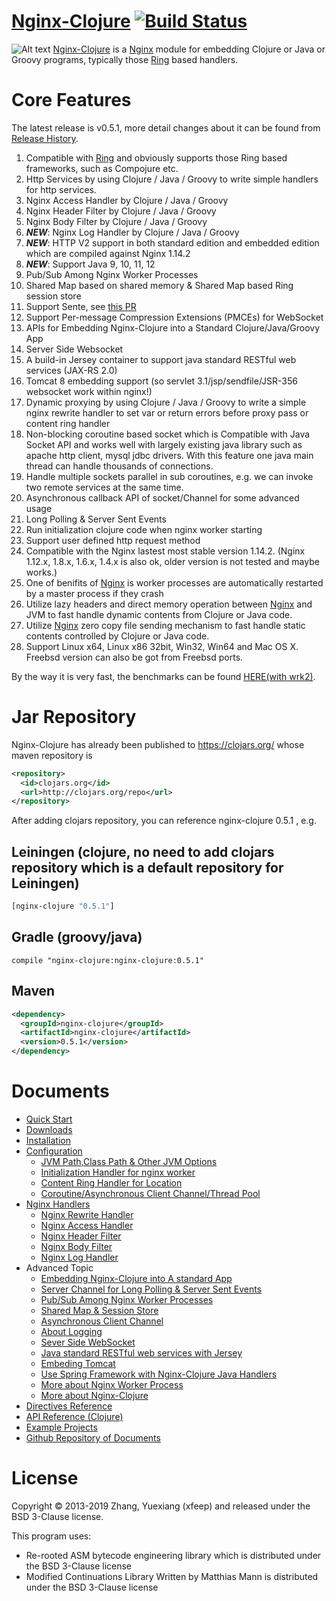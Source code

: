 [Nginx-Clojure](http://nginx-clojure.github.io) [![Build Status](https://travis-ci.com/nginx-clojure/nginx-clojure.svg?branch=master)](https://travis-ci.com/nginx-clojure/nginx-clojure)
=============

![Alt text](logo.png) [Nginx-Clojure](http://nginx-clojure.github.io) is a [Nginx](http://nginx.org/) module for embedding Clojure or Java or Groovy programs, typically those [Ring](https://github.com/ring-clojure/ring/blob/master/SPEC) based handlers.


Core Features
=================

The latest release is v0.5.1, more detail changes about it can be found from [Release History](//nginx-clojure.github.io/downloads.html).

1. Compatible with [Ring](https://github.com/ring-clojure/ring/blob/master/SPEC) and obviously supports those Ring based frameworks, such as Compojure etc.
1. Http Services by  using Clojure / Java / Groovy to write simple handlers for http services.
1. Nginx Access Handler by Clojure / Java / Groovy
1. Nginx Header Filter by Clojure / Java / Groovy
1. Nginx Body Filter by Clojure / Java / Groovy
1. **_NEW_**: Nginx Log Handler by Clojure / Java / Groovy
1. **_NEW_**: HTTP V2 support in both standard edition and embedded edition which are compiled against Nginx 1.14.2
1. **_NEW_**: Support Java 9, 10, 11, 12
1. Pub/Sub Among Nginx Worker Processes
1. Shared Map based on shared memory & Shared Map based Ring session store
1. Support Sente, see [this PR](https://github.com/ptaoussanis/sente/pull/160)
1. Support Per-message Compression Extensions (PMCEs) for WebSocket
1. APIs for Embedding Nginx-Clojure into a Standard Clojure/Java/Groovy App
1. Server Side Websocket
1. A build-in Jersey container to support java standard RESTful web services (JAX-RS 2.0)
1. Tomcat 8 embedding support (so servlet 3.1/jsp/sendfile/JSR-356 websocket work within nginx!)
1. Dynamic proxying by using Clojure / Java / Groovy to write a simple nginx rewrite handler to set var or return errors before proxy pass or content ring handler
1. Non-blocking coroutine based socket which is Compatible with Java Socket API and works well with largely existing java library such as apache http client, mysql jdbc drivers. 
With this feature  one java main thread can handle thousands of connections.
1. Handle multiple sockets parallel in sub coroutines, e.g. we can invoke two remote services at the same time.
1. Asynchronous callback API of socket/Channel  for some advanced usage
1. Long Polling & Server Sent Events
1. Run initialization clojure code when nginx worker starting
1. Support user defined http request method
1. Compatible with the Nginx lastest most stable version 1.14.2. (Nginx 1.12.x, 1.8.x, 1.6.x, 1.4.x is also ok, older version is not tested and maybe works.)
1. One of  benifits of [Nginx](http://nginx.org/) is worker processes are automatically restarted by a master process if they crash
1. Utilize lazy headers and direct memory operation between [Nginx](http://nginx.org/) and JVM to fast handle dynamic contents from Clojure or Java code.
1. Utilize [Nginx](http://nginx.org/) zero copy file sending mechanism to fast handle static contents controlled by Clojure or Java code.
1. Support Linux x64, Linux x86 32bit, Win32, Win64  and Mac OS X. Freebsd version can also be got from Freebsd ports.

By the way it is very fast, the benchmarks can be found [HERE(with wrk2)](https://github.com/ptaoussanis/clojure-web-server-benchmarks/).

Jar Repository
================

Nginx-Clojure has already been published to https://clojars.org/ whose maven repository is 

```xml
<repository>
  <id>clojars.org</id>
  <url>http://clojars.org/repo</url>
</repository>
``` 

After adding clojars repository, you can reference nginx-clojure 0.5.1 , e.g.

 Leiningen (clojure, no need to add clojars repository which is a default repository for Leiningen) 
-----------------
 
```clojure
[nginx-clojure "0.5.1"]
```
Gradle (groovy/java)
-----------------
 
```
compile "nginx-clojure:nginx-clojure:0.5.1"
```
Maven
-----------------
 
```xml
<dependency>
  <groupId>nginx-clojure</groupId>
  <artifactId>nginx-clojure</artifactId>
  <version>0.5.1</version>
</dependency>
```

Documents
=================


- [Quick Start](http://nginx-clojure.github.io/quickstart.html)
- [Downloads](http://nginx-clojure.github.io/downloads.html)
- [Installation](http://nginx-clojure.github.io/installation.html)
- [Configuration](http://nginx-clojure.github.io/configuration.html)
    - [JVM Path,Class Path & Other JVM Options](http://nginx-clojure.github.io/configuration.html#user-content-21-jvm-path--class-path--other-jvm-options)
    - [Initialization Handler for nginx worker](http://nginx-clojure.github.io/configuration.html#user-content-22-initialization-handler-for-nginx-worker)
    - [Content Ring Handler for Location](http://nginx-clojure.github.io/configuration.html#user-content-23-content-ring-handler-for-location)
    - [Coroutine/Asynchronous Client Channel/Thread Pool](http://nginx-clojure.github.io/configuration.html#user-content-24-chose--coroutine-based-socket-or-asynchronous-socketchannel-or-thread-pool-for-slow-io-operations)
- [Nginx Handlers](http://nginx-clojure.github.io/configuration.html#user-content-25-nginx-rewrite-handler)
    - [Nginx Rewrite Handler](http://nginx-clojure.github.io/configuration.html#user-content-25-nginx-rewrite-handler)
    - [Nginx Access Handler](http://nginx-clojure.github.io/configuration.html#user-content-26-nginx-access-handler)
    - [Nginx Header Filter](http://nginx-clojure.github.io/configuration.html#user-content-27-nginx-header-filter)
    - [Nginx Body Filter](http://nginx-clojure.github.io/configuration.html#user-content-28-nginx-body-filter)
    - [Nginx Log Handler](http://nginx-clojure.github.io/configuration.html#user-content-29-nginx-log-handler)
- Advanced Topic
    - [Embedding Nginx-Clojure into A standard App](http://nginx-clojure.github.io/embed.html)
    - [Server Channel for Long Polling & Server Sent Events](http://nginx-clojure.github.io/more.html#user-content-34-server-channel-for-long-polling--server-sent-events-sse)
    - [Pub/Sub Among Nginx Worker Processes](http://nginx-clojure.github.io/subpub.html)
    - [Shared Map & Session Store](http://nginx-clojure.github.io/sharedmap.html)
    - [Asynchronous Client Channel](http://nginx-clojure.github.io/more.html#user-content-36-asynchronous-client-channel)
    - [About Logging](http://nginx-clojure.github.io/more.html#user-content-37--about-logging)
    - [Sever Side WebSocket](http://nginx-clojure.github.io/more.html#user-content-38--sever-side-websocket)
    - [Java standard RESTful web services with Jersey](http://nginx-clojure.github.io/more.html#user-content-39--java-standard-restful-web-services-with-jersey)
    - [Embeding Tomcat](http://nginx-clojure.github.io/more.html#user-content-310-embeding-tomcat)
    - [Use Spring Framework with Nginx-Clojure Java Handlers](https://github.com/nginx-clojure/nginx-clojure/tree/master/example-projects/spring-core-example)
    - [More about Nginx Worker Process](http://nginx-clojure.github.io/more.html#user-content-311-more-about-nginx-worker-process)
    - [More about Nginx-Clojure](http://nginx-clojure.github.io/more.html)
- [Directives Reference](http://nginx-clojure.github.io/directives.html)
- [API Reference (Clojure)](http://nginx-clojure.github.io/api/)
- [Example Projects](https://github.com/nginx-clojure/nginx-clojure/tree/master/example-projects)
- [Github Repository of Documents](https://github.com/nginx-clojure/nginx-clojure.github.io)


License
=================
Copyright © 2013-2019 Zhang, Yuexiang (xfeep) and released under the BSD 3-Clause license.

This program uses:
* Re-rooted ASM bytecode engineering library which is distributed under the BSD 3-Clause license
* Modified Continuations Library Written by Matthias Mann  is distributed under the BSD 3-Clause license
